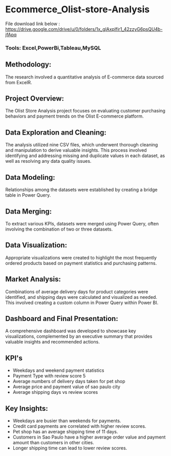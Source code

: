 # Ecommerce_Olist-store-Analysis

File download link below : https://drive.google.com/drive/u/0/folders/1x_glAxplfir1_42zzyG6psQU4b-jfApq


### Tools: Excel,PowerBi,Tableau,MySQL


## Methodology: 
The research involved a quantitative analysis of E-commerce data sourced from ExcelR.

## Project Overview: 
The Olist Store Analysis project focuses on evaluating customer purchasing behaviors and payment trends on the Olist E-commerce platform.

## Data Exploration and Cleaning: 
The analysis utilized nine CSV files, which underwent thorough cleaning and manipulation to derive valuable insights. This process involved identifying and addressing missing and duplicate values in each dataset, as well as resolving any data quality issues.

## Data Modeling: 
Relationships among the datasets were established by creating a bridge table in Power Query.

## Data Merging: 
To extract various KPIs, datasets were merged using Power Query, often involving the combination of two or three datasets.

## Data Visualization: 
Appropriate visualizations were created to highlight the most frequently ordered products based on payment statistics and purchasing patterns.

## Market Analysis: 
Combinations of average delivery days for product categories were identified, and shipping days were calculated and visualized as needed. This involved creating a custom column in Power Query within Power BI.

## Dashboard and Final Presentation: 
A comprehensive dashboard was developed to showcase key visualizations, complemented by an executive summary that provides valuable insights and recommended actions.

## KPI's
* Weekdays and weekend payment statistics
* Payment Type with review score 5
* Average numbers of delivery days taken for pet shop
* Average price and payment value of sao paulo city
* Average shipping days vs review scores

## Key Insights:

* Weekdays are busier than weekends for payments.
* Credit card payments are correlated with higher review scores.
* Pet shop has an average shipping time of 11 days.
* Customers in Sao Paulo have a higher average order value and payment amount than customers in other cities.
* Longer shipping time can lead to lower review scores.
